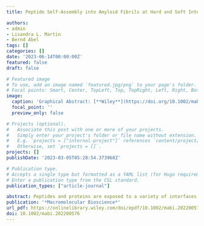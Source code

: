 ```yaml
---
title: Peptide Self‐Assembly into Amyloid Fibrils at Hard and Soft Interfaces – From Corona Formation to Membrane Activity

authors:
- admin
- Lisandra L. Martin
- Bernd Abel
tags: []
categories: []
date: '2023-06-14T00:00:00Z'
featured: false
draft: false

# Featured image
# To use, add an image named `featured.jpg/png` to your page's folder.
# Focal points: Smart, Center, TopLeft, Top, TopRight, Left, Right, BottomLeft, Bottom, BottomRight.
image:
  caption: 'Graphical Abstract: [**Wiley**](https://doi.org/10.1002/mabi.202200576)'
  focal_point: ''
  preview_only: false

# Projects (optional).
#   Associate this post with one or more of your projects.
#   Simply enter your project's folder or file name without extension.
#   E.g. `projects = ["internal-project"]` references `content/project/deep-learning/index.md`.
#   Otherwise, set `projects = []`.
projects: []
publishDate: '2023-03-05T05:28:54.373968Z'

# Publication type.
# Accepts a single type but formatted as a YAML list (for Hugo requirements).
# Enter a publication type from the CSL standard.
publication_types: ["article-journal"]

abstract: Peptides and proteins are exposed to a variety of interfaces in a physiological environment, such as cell membranes, protein nanoparticles (NPs), or viruses. These interfaces have a significant impact on the interaction, self-assembly, and aggregation mechanisms of biomolecular systems. Peptide self-assembly, particularly amyloid fibril formation, is associated with a wide range of functions; however, there is a link with neurodegenerative diseases such as Alzheimer's disease. This review highlights how interfaces affect peptide structure and the kinetics of aggregation leading to fibril formation. In nature, many surfaces are nanostructures such as liposomes, viruses, or synthetic NPs. Once exposed to a biological medium, nanostructures are coated with a corona, which then determines their activity. Both accelerating and inhibiting effects on peptide self-assembly have been observed. When amyloid peptides adsorb to a surface, they typically concentrate locally, which promotes aggregation into insoluble fibrils. Starting from a combined experimental and theoretical approach, models that allow for a better understanding of peptide self-assembly near hard and soft matter interfaces are introduced and reviewed. Research results from recent years are presented and relationships between biological interfaces, such as membranes and viruses, and amyloid fibril formation are proposed.
publication: '*Macromolecular Bioscience*'
url_pdf: https://onlinelibrary.wiley.com/doi/epdf/10.1002/mabi.202200576
doi: 10.1002/mabi.202200576
---
```

